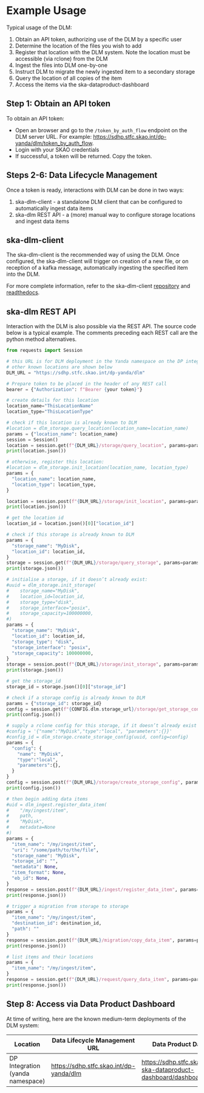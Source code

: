 
# Example Usage

Typical usage of the DLM:

1. Obtain an API token, authorizing use of the DLM by a specific user
2. Determine the location of the files you wish to add
3. Register that location with the DLM system. Note the location must be accessible (via rclone) from the DLM
4. Ingest the files into DLM one-by-one
5. Instruct DLM to migrate the newly ingested item to a secondary storage
6. Query the location of all copies of the item
7. Access the items via the ska-dataproduct-dashboard

## Step 1: Obtain an API token

To obtain an API token:

* Open an browser and go to the `/token_by_auth_flow` endpoint on the DLM server URL. For example: https://sdhp.stfc.skao.int/dp-yanda/dlm/token_by_auth_flow.
* Login with your SKAO credentials
* If successful, a token will be returned. Copy the token.

## Steps 2-6: Data Lifecycle Management

Once a token is ready, interactions with DLM can be done in two ways:

1. ska-dlm-client - a standalone DLM client that can be configured to automatically ingest data items
2. ska-dlm REST API - a (more) manual way to configure storage locations and ingest data items

## ska-dlm-client

The ska-dlm-client is the recommended way of using the DLM. Once configured, the ska-dlm-client will trigger on creation of a new file, or on reception of a kafka message, automatically ingesting the specified item into the DLM.

For more complete information, refer to the ska-dlm-client [repository](https://gitlab.com/ska-telescope/ska-dlm-client/) and [readthedocs](https://ska-telescope-ska-dlm-client.readthedocs.io/en/latest/).

## ska-dlm REST API

Interaction with the DLM is also possible via the REST API. The source code below is a typical example. The comments preceding each REST call are the python method alternatives.

```python
from requests import Session

# this URL is for DLM deployment in the Yanda namespace on the DP integration cluster
# other known locations are shown below
DLM_URL = "https://sdhp.stfc.skao.int/dp-yanda/dlm"

# Prepare token to be placed in the header of any REST call
bearer = {"Authorization": f"Bearer {your token}"}

# create details for this location
location_name="ThisLocationName"
location_type="ThisLocationType"

# check if this location is already known to DLM
#location = dlm_storage.query_location(location_name=location_name)
params = {"location_name": location_name}
session = Session()
location = session.get(f"{DLM_URL}/storage/query_location", params=params, headers=bearer, timeout=60)
print(location.json())

# otherwise, register this location:
#location = dlm_storage.init_location(location_name, location_type)
params = {
  "location_name": location_name,
  "location_type": location_type,
}

location = session.post(f"{DLM_URL}/storage/init_location", params=params, headers=bearer, timeout=60)
print(location.json())

# get the location id
location_id = location.json()[0]["location_id"]

# check if this storage is already known to DLM
params = {
  "storage_name": "MyDisk",
  "location_id": location_id,
}
storage = session.get(f"{DLM_URL}/storage/query_storage", params=params, timeout=60)
print(storage.json())

# initialise a storage, if it doesn’t already exist:
#uuid = dlm_storage.init_storage(
#    storage_name="MyDisk",
#    location_id=location_id,
#    storage_type="disk",
#    storage_interface="posix",
#    storage_capacity=100000000,
#)
params = {
  "storage_name": "MyDisk",
  "location_id": location_id,
  "storage_type": "disk",
  "storage_interface": "posix",
  "storage_capacity": 100000000,
}
storage = session.post(f"{DLM_URL}/storage/init_storage", params=params, headers=bearer, timeout=60)
print(storage.json())

# get the storage_id
storage_id = storage.json()[0]["storage_id"]

# check if a storage config is already known to DLM
params = {"storage_id": storage_id}
config = session.get(f"{CONFIG.dlm.storage_url}/storage/get_storage_config", params=params, timeout=60)
print(config.json())

# supply a rclone config for this storage, if it doesn’t already exist
#config = '{"name":"MyDisk","type":"local", "parameters":{}}'
#config_id = dlm_storage.create_storage_config(uuid, config=config)
params = {
  "config": {
    "name": "MyDisk",
    "type":"local",
    "parameters":{},
  }
}
config = session.post(f"{DLM_URL}/storage/create_storage_config", params=params, headers=bearer, timeout=60)
print(config.json())

# then begin adding data items
#uid = dlm_ingest.register_data_item(
#    "/my/ingest/item",
#    path,
#    "MyDisk",
#    metadata=None
#)
params = {
  "item_name": "/my/ingest/item",
  "uri": "/some/path/to/the/file",
  "storage_name": "MyDisk",
  "storage_id": "",
  "metadata": None,
  "item_format": None,
  "eb_id": None,
}
response = session.post(f"{DLM_URL}/ingest/register_data_item", params=params, headers=bearer, timeout=60)
print(response.json())

# trigger a migration from storage to storage
params = {
  "item_name": "/my/ingest/item",
  "destination_id": destination_id,
  "path": ""
}
response = session.post(f"{DLM_URL}/migration/copy_data_item", params=params, timeout=60)
print(response.json())

# list items and their locations
params = {
  "item_name": "/my/ingest/item",
}
response = session.get(f"{DLM_URL}/request/query_data_item", params=params, timeout=60)
print(response.json())

```


## Step 8: Access via Data Product Dashboard

At time of writing, here are the known medium-term deployments of the DLM system:

| Location                         | Data Lifecycle Management URL           | Data Product Dashboard URL                                                  |
| -------------------------------- | --------------------------------------- | --------------------------------------------------------------------------- |
| DP Integration (yanda namespace) | https://sdhp.stfc.skao.int/dp-yanda/dlm | https://sdhp.stfc.skao.int/integration-ska-dataproduct-dashboard/dashboard/ |
